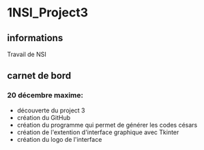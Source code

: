 # 1NSI_Project3
## informations
Travail de NSI


## carnet de bord
### 20 décembre maxime:
- découverte du project 3
- création du GitHub
- création du programme qui permet de générer les codes césars
- création de l'extention d'interface graphique avec Tkinter
- création du logo de l'interface